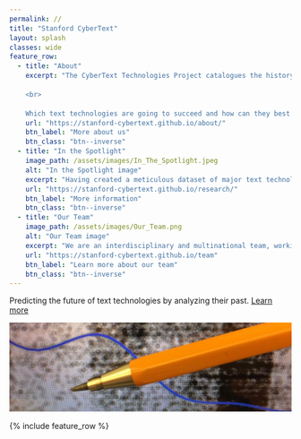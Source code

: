```yaml
---
permalink: //
title: "Stanford CyberText"
layout: splash
classes: wide
feature_row:
  - title: "About"
    excerpt: "The CyberText Technologies Project catalogues the history of dominant text-based human communication devices in an effort to identify common traits. We use those traits to discover the patterns that can predict the future of modern-day technologies.

    <br>
    
    Which text technologies are going to succeed and how can they best be developed? The answer lies in the patterns of the past."
    url: "https://stanford-cybertext.github.io/about/"
    btn_label: "More about us"
    btn_class: "btn--inverse"
  - title: "In the Spotlight"
    image_path: /assets/images/In_The_Spotlight.jpeg
    alt: "In the Spotlight image"
    excerpt: "Having created a meticulous dataset of major text technologies through history, our project is now in its second phase. Learn more about how  we move from this dataset to employing big data in order to test and verify the patterns we have found."
    url: "https://stanford-cybertext.github.io/research/"
    btn_label: "More information"
    btn_class: "btn--inverse"
  - title: "Our Team"
    image_path: /assets/images/Our_Team.png
    alt: "Our Team image"
    excerpt: "We are an interdisciplinary and multinational team, working together to understand the patterns behind the history of text technologies."
    url: "https://stanford-cybertext.github.io/team"
    btn_label: "Learn more about our team"
    btn_class: "btn--inverse"
---
```


Predicting the future of text technologies by analyzing their past. [Learn more](https://stanford-cybertext.github.io/research/)

![Home banner](assets/images/Home_Banner.jpeg)

{% include feature_row %}